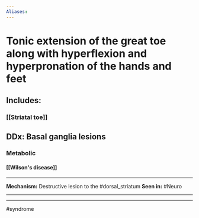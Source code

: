 ```yaml
---
Aliases:
---
```

# Tonic extension of the great toe along with hyperflexion and hyperpronation of the hands and feet
## Includes:
### [[Striatal toe]]
## DDx: Basal ganglia lesions
### Metabolic
#### [[Wilson's disease]]

---
**Mechanism:** Destructive lesion to the #dorsal_striatum 
**Seen in:** #Neuro 

---


---
#syndrome 